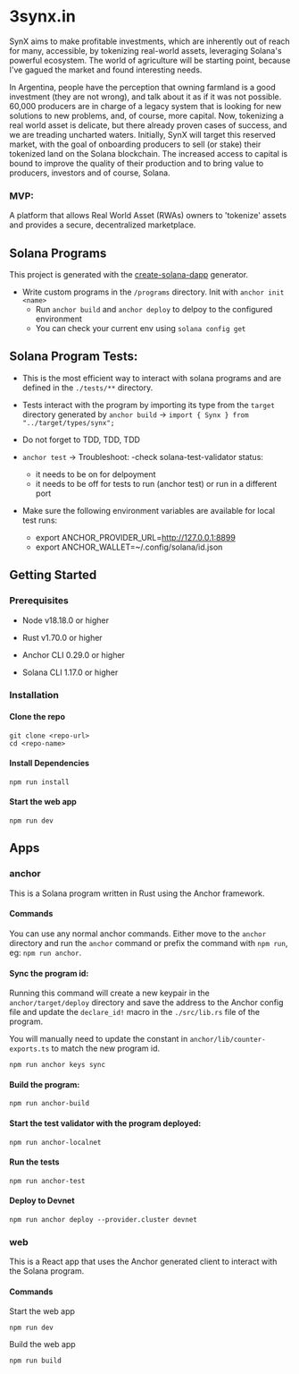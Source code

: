 # 3synx.in

 SynX aims to make profitable investments, which are inherently out of reach for many, accessible, by tokenizing real-world assets, leveraging Solana's powerful ecosystem. The world of agriculture will be starting point, because I've gagued the market and found interesting needs. 

In Argentina, people have the perception that owning farmland is a good investment (they are not wrong), and talk about it as if it was not possible. 60,000 producers are in charge of a legacy system that is looking for new solutions to new problems, and, of course, more capital. Now, tokenizing a real world asset is delicate, but there already proven cases of success, and we are treading uncharted waters. Initially, SynX will target this reserved market, with the goal of onboarding producers to sell (or stake) their tokenized land on the Solana blockchain. The increased access to capital is bound to improve the quality of their production and to bring value to producers, investors and of course, Solana. 

### MVP: 

A platform that allows Real World Asset (RWAs) owners to 'tokenize' assets and provides
a secure, decentralized marketplace.

## Solana Programs

This project is generated with the [create-solana-dapp](https://github.com/solana-developers/create-solana-dapp) generator.

* Write custom programs in the ```/programs``` directory. Init with ```anchor init <name>```
    * Run ```anchor build``` and ```anchor deploy``` to delpoy to the configured environment
    * You can check your current env using ```solana config get```

## Solana Program Tests:

* This is the most efficient way to interact with solana programs and are defined in the ```./tests/**``` directory.
* Tests interact with the program by importing its type from the ```target``` directory generated by ```anchor build``` -> ```import { Synx } from "../target/types/synx";```
* Do not forget to TDD, TDD, TDD

* ```anchor test``` -> Troubleshoot:
     -check solana-test-validator status:
    - it needs to be on for delpoyment
    - it needs to be off for tests to run (anchor test) or run in a different port
* Make sure the following environment variables are available for local test runs:
  - export ANCHOR_PROVIDER_URL=http://127.0.0.1:8899
  - export ANCHOR_WALLET=~/.config/solana/id.json



## Getting Started

### Prerequisites

- Node v18.18.0 or higher

- Rust v1.70.0 or higher
- Anchor CLI 0.29.0 or higher
- Solana CLI 1.17.0 or higher

### Installation

#### Clone the repo

```shell
git clone <repo-url>
cd <repo-name>
```

#### Install Dependencies

```shell
npm run install
```

#### Start the web app

```
npm run dev
```

## Apps

### anchor

This is a Solana program written in Rust using the Anchor framework.

#### Commands

You can use any normal anchor commands. Either move to the `anchor` directory and run the `anchor` command or prefix the command with `npm run`, eg: `npm run anchor`.

#### Sync the program id:

Running this command will create a new keypair in the `anchor/target/deploy` directory and save the address to the Anchor config file and update the `declare_id!` macro in the `./src/lib.rs` file of the program.

You will manually need to update the constant in `anchor/lib/counter-exports.ts` to match the new program id.

```shell
npm run anchor keys sync
```

#### Build the program:

```shell
npm run anchor-build
```

#### Start the test validator with the program deployed:

```shell
npm run anchor-localnet
```

#### Run the tests

```shell
npm run anchor-test
```

#### Deploy to Devnet

```shell
npm run anchor deploy --provider.cluster devnet
```

### web

This is a React app that uses the Anchor generated client to interact with the Solana program.

#### Commands

Start the web app

```shell
npm run dev
```

Build the web app

```shell
npm run build
```
